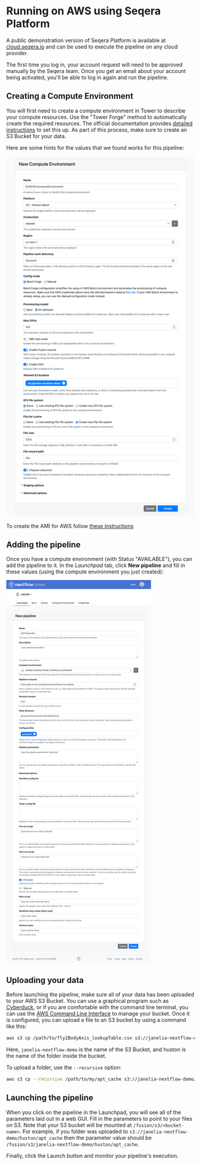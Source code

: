 # Running on AWS using Seqera Platform

A public demonstration version of Seqera Platform is available at [cloud.seqera.io](https://cloud.seqera.io) and can be used to execute the pipeline on any cloud provider.

The first time you log in, your account request will need to be approved manually by the Seqera team. Once you get an email about your account being activated, you'll be able to log in again and run the pipeline.

## Creating a Compute Environment

You will first need to create a compute environment in Tower to describe your compute resources. Use the "Tower Forge" method to automatically create the required resources. The official documentation provides [detailed instructions](https://docs.seqera.io/platform/24.1/compute-envs/aws-batch) to set this up. As part of this process, make sure to create an S3 Bucket for your data.

Here are some hints for the values that we found works for this pipeline:

![Screen of creating an AWS compute environment](images/compute_env_aws.png)

To create the AMI for AWS follow [these instructions](CreateBaseComputeAMI.md)

## Adding the pipeline

Once you have a compute environment (with Status "AVAILABLE"), you can add the pipeline to it. In the *Launchpad* tab, click **New pipeline** and fill in these values (using the compute environment you just created):

![Screenshot of creating a new pipeline](images/new_pipeline_lsf.png)

## Uploading your data

Before launching the pipeline, make sure all of your data has been uploaded to your AWS S3 Bucket. You can use a graphical program such as [Cyberduck](https://cyberduck.io/), or if you are comfortable with the command line terminal, you can use the [AWS Command Line Interface](https://aws.amazon.com/cli/) to manage your bucket. Once it is configured, you can upload a file to an S3 bucket by using a command like this:

```bash
aws s3 cp /path/to/fly2BodyAxis_lookupTable.csv s3://janelia-nextflow-demo/huston/
```

Here, `janelia-nextflow-demo` is the name of the S3 Bucket, and huston is the name of the folder inside the bucket.

To upload a folder, use the `--recursive` option:

```bash
aws s3 cp --recursive /path/to/my/apt_cache s3://janelia-nextflow-demo/huston/apt_cache
```

## Launching the pipeline

When you click on the pipeline in the Launchpad, you will see all of the parameters laid out in a web GUI. Fill in the parameters to point to your files on S3. Note that your S3 bucket will be mounted at `/fusion/s3/<bucket-name>`. For example, if you folder was uploaded to `s3://janelia-nextflow-demo/huston/apt_cache` then the  parameter value should be `/fusion/s3/janelia-nextflow-demo/huston/apt_cache`.

Finally, click the Launch button and monitor your pipeline's execution.
